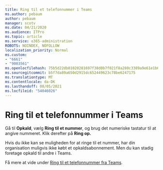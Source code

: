 ```yaml
---
title: Ring til et telefonnummer i Teams
ms.author: pebaum
author: pebaum
manager: scotv
ms.date: 04/21/2020
ms.audience: ITPro
ms.topic: article
ms.service: o365-administration
ROBOTS: NOINDEX, NOFOLLOW
localization_priority: Normal
ms.custom:
- "6661"
- "9003561"
ms.openlocfilehash: 75b5d22db01020281697f38d0b7f021f8a280c3389a9e61e1b69d9b002cb8d6e
ms.sourcegitcommit: b5f7da89a650d2915dc652449623c78be6247175
ms.translationtype: MT
ms.contentlocale: da-DK
ms.lasthandoff: 08/05/2021
ms.locfileid: "54046026"
---
```

# <a name="call-a-phone-number-in-teams"></a>Ring til et telefonnummer i Teams

Gå til  **Opkald**, vælg  **Ring til et nummer**, og brug det numeriske tastatur til at angive nummeret. Klik derefter på **Ring op.**

Hvis du ikke kan se muligheden for at ringe til et nummer, har din organisation muligvis ikke købt et opkaldsabonnement. Men du kan stadig foretage opkald til andre i Teams.  

Få mere at vide under [Ring til et telefonnummer fra Teams](https://support.microsoft.com/office/20d24ace-2851-4c29-8441-30dd2a5cf078).

